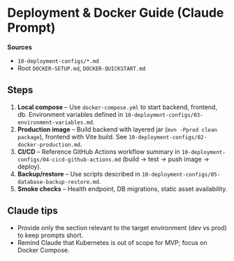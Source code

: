 # Deployment & Docker Guide (Claude Prompt)

**Sources**
- `10-deployment-configs/*.md`
- Root `DOCKER-SETUP.md`, `DOCKER-QUICKSTART.md`

## Steps
1. **Local compose** – Use `docker-compose.yml` to start backend, frontend, db. Environment variables defined in `10-deployment-configs/03-environment-variables.md`.
2. **Production image** – Build backend with layered jar (`mvn -Pprod clean package`), frontend with Vite build. See `10-deployment-configs/02-docker-production.md`.
3. **CI/CD** – Reference GitHub Actions workflow summary in `10-deployment-configs/04-cicd-github-actions.md` (build → test → push image → deploy).
4. **Backup/restore** – Use scripts described in `10-deployment-configs/05-database-backup-restore.md`.
5. **Smoke checks** – Health endpoint, DB migrations, static asset availability.

## Claude tips
- Provide only the section relevant to the target environment (dev vs prod) to keep prompts short.
- Remind Claude that Kubernetes is out of scope for MVP; focus on Docker Compose.
